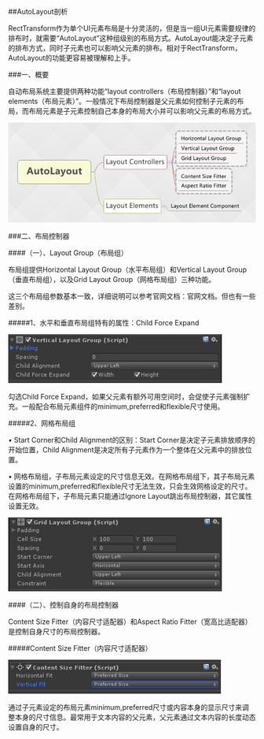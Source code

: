 ##AutoLayout剖析

RectTransform作为单个UI元素布局是十分灵活的，但是当一组UI元素需要规律的排布时，就需要“AutoLayout”这种组级别的布局方式。AutoLayout能决定子元素的排布方式，同时子元素也可以影响父元素的排布。相对于RectTransform，AutoLayout的功能更容易被理解和上手。


###一、概要

自动布局系统主要提供两种功能“layout controllers（布局控制器）”和“layout elements（布局元素）”。一般情况下布局控制器是父元素如何控制子元素的布局，而布局元素是子元素控制自己本身的布局大小并可以影响父元素的布局方式。


![](/assets/20151121104017.png)



###二、布局控制器

####（一）、Layout Group（布局组）

布局组提供Horizontal Layout Group（水平布局组）和Vertical Layout Group（垂直布局组），以及Grid Layout Group（网格布局组）三种功能。

这三个布局组参数基本一致，详细说明可以参考官网文档：官网文档。但也有一些差别。

#####1、水平和垂直布局组特有的属性：Child Force Expand

![](/assets/20151121141320.png)

勾选Child Force Expand，如果父元素有额外可用空间时，会促使子元素强制扩充。一般配合布局元素组件的minimum,preferred和flexible尺寸使用。

#####2、网格布局组

• Start Corner和Child Alignment的区别：Start Corner是决定子元素排放顺序的开始位置，Child Alignment是决定所有子元素作为一个整体在父元素中的排放位置。

• 网格布局组，子布局元素设定的尺寸信息无效。在网格布局组下，其子布局元素设置的minimum,preferred和flexible尺寸无法生效，只会生效网格设定的尺寸。在网格布局组下，子布局元素只能通过Ignore Layout跳出布局控制器，其它属性设置无效。

![](/assets/20151121151229.png)

####（二）、控制自身的布局控制器

Content Size Fitter（内容尺寸适配器）和Aspect Ratio Fitter（宽高比适配器）是控制自身尺寸的布局控制器。

#####Content Size Fitter（内容尺寸适配器）

![](/assets/20151121145440.png)

通过子元素设定的布局元素minimum,preferred尺寸或内容本身的显示尺寸来调整本身的尺寸信息。最常用于文本内容的父元素，父元素通过文本内容的长度动态设置自身的尺寸。













